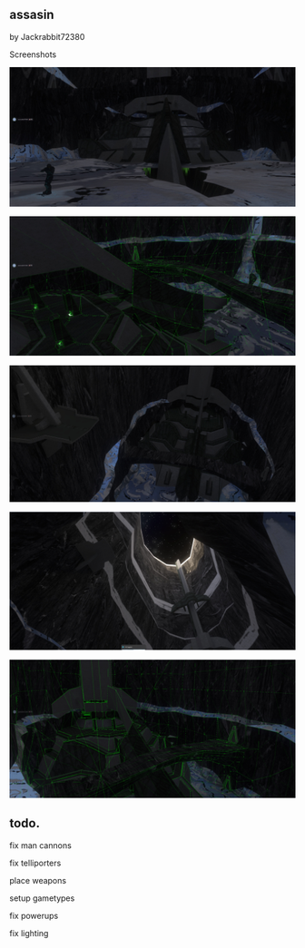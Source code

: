 ## assasin

by Jackrabbit72380


Screenshots

![Screenshot](https://github.com/jackrabbit72380/Ho4kmmm/blob/master/common/H3EK/tags/levels/multi/assasin/previews/preview0.jpg)

![Screenshot](https://github.com/jackrabbit72380/Ho4kmmm/blob/master/common/H3EK/tags/levels/multi/assasin/previews/preview1.jpg)

![Screenshot](https://github.com/jackrabbit72380/Ho4kmmm/blob/master/common/H3EK/tags/levels/multi/assasin/previews/preview2.jpg)

![Screenshot](https://github.com/jackrabbit72380/Ho4kmmm/blob/master/common/H3EK/tags/levels/multi/assasin/previews/preview3.jpg)

![Screenshot](https://github.com/jackrabbit72380/Ho4kmmm/blob/master/common/H3EK/tags/levels/multi/assasin/previews/preview4.jpg)

## todo.
 
 fix man cannons 
 
 fix telliporters
 
 place weapons
 
 setup gametypes
 
 fix powerups
 
 fix lighting
